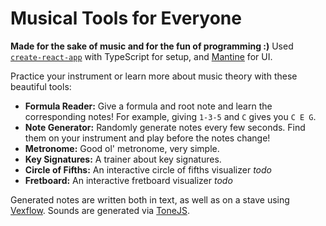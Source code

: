 # Musical Tools for Everyone

**Made for the sake of music and for the fun of programming :)** Used [`create-react-app`](https://create-react-app.dev/) with TypeScript for setup, and [Mantine](https://www.mantine.dev/) for UI.

Practice your instrument or learn more about music theory with these beautiful tools:

- **Formula Reader:** Give a formula and root note and learn the corresponding notes! For example, giving `1-3-5` and `C` gives you `C E G`.
- **Note Generator:** Randomly generate notes every few seconds. Find them on your instrument and play before the notes change!
- **Metronome:** Good ol' metronome, very simple.
- **Key Signatures:** A trainer about key signatures.
- **Circle of Fifths:** An interactive circle of fifths visualizer _todo_
- **Fretboard:** An interactive fretboard visualizer _todo_

Generated notes are written both in text, as well as on a stave using [Vexflow](https://www.vexflow.com/). Sounds are generated via [ToneJS](https://tonejs.github.io/).
